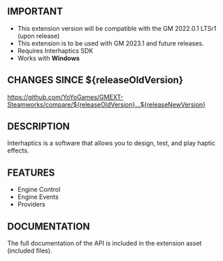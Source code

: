## IMPORTANT

- This extension version will be compatible with the GM 2022.0.1 LTSr1 (upon release)
- This extension is to be used with GM 2023.1 and future releases.
- Requires Interhaptics SDK
- Works with **Windows**

## CHANGES SINCE ${releaseOldVersion}

https://github.com/YoYoGames/GMEXT-Steamworks/compare/${releaseOldVersion}...${releaseNewVersion}

## DESCRIPTION

Interhaptics is a software that allows you to design, test, and play haptic effects.

## FEATURES 

- Engine Control
- Engine Events
- Providers

## DOCUMENTATION

The full documentation of the API is included in the extension asset (included files).